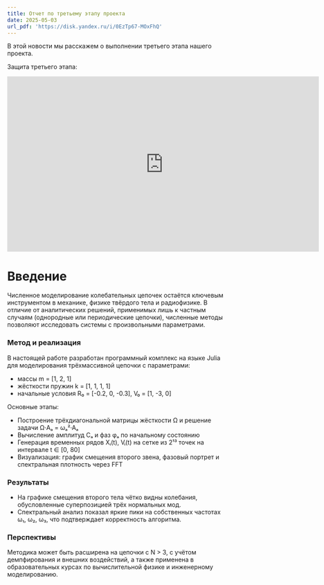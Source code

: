 ```yaml
---
title: Отчет по третьему этапу проекта
date: 2025-05-03
url_pdf: 'https://disk.yandex.ru/i/0EzTp67-MOxFhQ'
---
```


В этой новости мы расскажем о выполнении третьего этапа нашего проекта.

Защита третьего этапа:

<iframe width="720" height="405" src="https://rutube.ru/play/embed/c23ce537d2aaf99c68723148891e6ccf/" frameBorder="0" allow="clipboard-write; autoplay" webkitAllowFullScreen mozallowfullscreen allowFullScreen></iframe>

<!--more-->

# Введение  
Численное моделирование колебательных цепочек остаётся ключевым инструментом в механике, физике твёрдого тела и радиофизике. В отличие от аналитических решений, применимых лишь к частным случаям (однородные или периодические цепочки), численные методы позволяют исследовать системы с произвольными параметрами.

### Метод и реализация  
В настоящей работе разработан программный комплекс на языке Julia для моделирования трёхмассивной цепочки с параметрами:  
- массы m = [1, 2, 1]  
- жёсткости пружин k = [1, 1, 1, 1]  
- начальные условия R₀ = [-0.2, 0, -0.3], V₀ = [1, -3, 0]  

Основные этапы:  
- Построение трёхдиагональной матрицы жёсткости Ω и решение задачи Ω·Aₐ = ωₐ²·Aₐ  
- Вычисление амплитуд Cₐ и фаз φₐ по начальному состоянию  
- Генерация временных рядов Xᵢ(t), Vᵢ(t) на сетке из 2¹³ точек на интервале t ∈ [0, 80]  
- Визуализация: график смещения второго звена, фазовый портрет и спектральная плотность через FFT  

### Результаты  
- На графике смещения второго тела чётко видны колебания, обусловленные суперпозицией трёх нормальных мод.  
- Спектральный анализ показал яркие пики на собственных частотах ω₁, ω₂, ω₃, что подтверждает корректность алгоритма.

### Перспективы  
Методика может быть расширена на цепочки с N > 3, с учётом демпфирования и внешних воздействий, а также применена в образовательных курсах по вычислительной физике и инженерному моделированию.  

